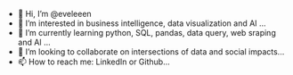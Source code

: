 - 👋 Hi, I’m @eveleeen
- 👀 I’m interested in business intelligence, data visualization and AI ...
- 🌱 I’m currently learning python, SQL, pandas, data query, web sraping and AI ...
- 💞️ I’m looking to collaborate on intersections of data and social impacts...
- 📫 How to reach me: LinkedIn or Github...

<!---
eveleeen/eveleeen is a ✨ special ✨ repository because its `README.md` (this file) appears on your GitHub profile.
You can click the Preview link to take a look at your changes.
--->
